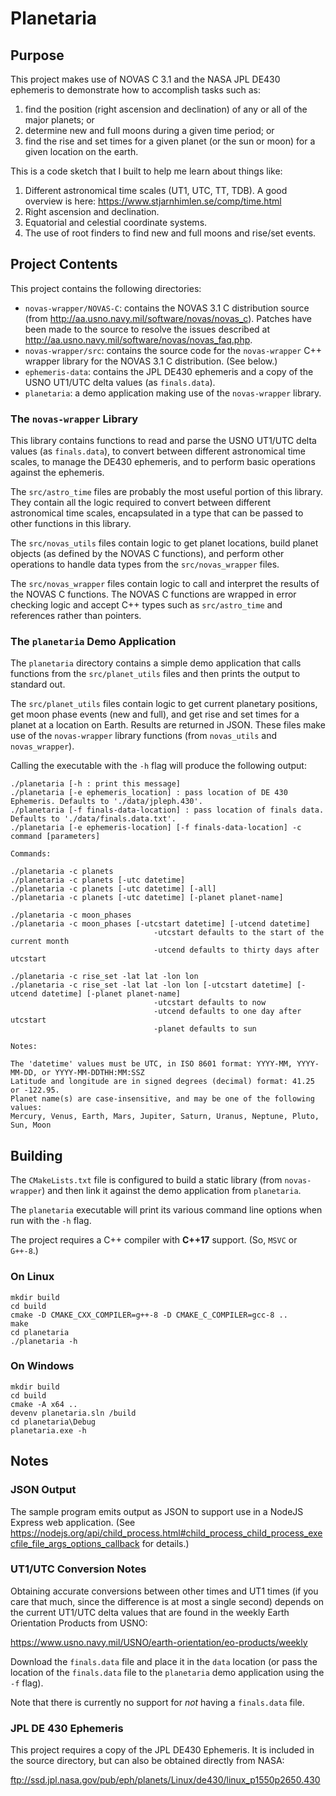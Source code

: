 # Planetaria 

## Purpose

This project makes use of NOVAS C 3.1 and the NASA JPL DE430 ephemeris to demonstrate how to accomplish tasks such as:

1. find the position (right ascension and declination) of any or all of the major planets; or
1. determine new and full moons during a given time period; or
1. find the rise and set times for a given planet (or the sun or moon) for a given location on the earth.

This is a code sketch that I built to help me learn about things like:

1. Different astronomical time scales (UT1, UTC, TT, TDB). A good overview is here: https://www.stjarnhimlen.se/comp/time.html
1. Right ascension and declination.
1. Equatorial and celestial coordinate systems.
1. The use of root finders to find new and full moons and rise/set events.

## Project Contents

This project contains the following directories:

- `novas-wrapper/NOVAS-C`: contains the NOVAS 3.1 C distribution source (from http://aa.usno.navy.mil/software/novas/novas_c). Patches have been made to the source to resolve the issues described at http://aa.usno.navy.mil/software/novas/novas_faq.php.
- `novas-wrapper/src`: contains the source code for the `novas-wrapper` C++ wrapper library for the NOVAS 3.1 C distribution. (See below.)
- `ephemeris-data`: contains the JPL DE430 ephemeris and a copy of the USNO UT1/UTC delta values (as `finals.data`).
- `planetaria`: a demo application making use of the `novas-wrapper` library.

### The `novas-wrapper` Library

This library contains functions to read and parse the USNO UT1/UTC delta values (as `finals.data`), to convert between different astronomical time scales, to manage the DE430 ephemeris, and to perform basic operations against the ephemeris.

The `src/astro_time` files are probably the most useful portion of this library. They contain all the logic required to convert between different astronomical time scales, encapsulated in a type that can be passed to other functions in this library.

The `src/novas_utils` files contain logic to get planet locations, build planet objects (as defined by the NOVAS C functions), and perform other operations to handle data types from the `src/novas_wrapper` files.

The `src/novas_wrapper` files contain logic to call and interpret the results of the NOVAS C functions. The NOVAS C functions are wrapped in error checking logic and accept C++ types such as `src/astro_time` and references rather than pointers.

### The `planetaria` Demo Application

The `planetaria` directory contains a simple demo application that calls functions from the `src/planet_utils` files and then prints the output to standard out. 

The `src/planet_utils` files contain logic to get current planetary positions, get moon phase events (new and full), and get rise and set times for a planet at a location on Earth. Results are returned in JSON. These files make use of the `novas-wrapper` library functions (from `novas_utils` and `novas_wrapper`).

Calling the executable with the `-h` flag will produce the following output:

```
./planetaria [-h : print this message]
./planetaria [-e ephemeris_location] : pass location of DE 430 Ephemeris. Defaults to './data/jpleph.430'.
./planetaria [-f finals-data-location] : pass location of finals data. Defaults to './data/finals.data.txt'.
./planetaria [-e ephemeris-location] [-f finals-data-location] -c command [parameters]

Commands:

./planetaria -c planets
./planetaria -c planets [-utc datetime]
./planetaria -c planets [-utc datetime] [-all]
./planetaria -c planets [-utc datetime] [-planet planet-name]

./planetaria -c moon_phases
./planetaria -c moon_phases [-utcstart datetime] [-utcend datetime]
                                -utcstart defaults to the start of the current month
                                -utcend defaults to thirty days after utcstart

./planetaria -c rise_set -lat lat -lon lon
./planetaria -c rise_set -lat lat -lon lon [-utcstart datetime] [-utcend datetime] [-planet planet-name]
                                -utcstart defaults to now
                                -utcend defaults to one day after utcstart
                                -planet defaults to sun

Notes:

The 'datetime' values must be UTC, in ISO 8601 format: YYYY-MM, YYYY-MM-DD, or YYYY-MM-DDTHH:MM:SSZ
Latitude and longitude are in signed degrees (decimal) format: 41.25 or -122.95.
Planet name(s) are case-insensitive, and may be one of the following values:
Mercury, Venus, Earth, Mars, Jupiter, Saturn, Uranus, Neptune, Pluto, Sun, Moon
```

## Building

The `CMakeLists.txt` file is configured to build a static library (from `novas-wrapper`) and then link it against the demo application from `planetaria`.

The `planetaria` executable will print its various command line options when run with the `-h` flag.

The project requires a C++ compiler with **C++17** support. (So, `MSVC` or `G++-8`.)

### On Linux

```
mkdir build
cd build
cmake -D CMAKE_CXX_COMPILER=g++-8 -D CMAKE_C_COMPILER=gcc-8 ..
make
cd planetaria
./planetaria -h
```

### On Windows

```
mkdir build
cd build
cmake -A x64 ..
devenv planetaria.sln /build
cd planetaria\Debug
planetaria.exe -h
```

## Notes

### JSON Output

The sample program emits output as JSON to support use in a NodeJS Express web application. (See https://nodejs.org/api/child_process.html#child_process_child_process_execfile_file_args_options_callback for details.)

### UT1/UTC Conversion Notes

Obtaining accurate conversions between other times and UT1 times (if you care that much, since the difference is at most a single second) depends on the current UT1/UTC delta values that are found in the weekly Earth Orientation Products from USNO:

  https://www.usno.navy.mil/USNO/earth-orientation/eo-products/weekly

Download the `finals.data` file and place it in the `data` location (or pass the location of the `finals.data` file to the `planetaria` demo application using the `-f` flag).

Note that there is currently no support for _not_ having a `finals.data` file.

### JPL DE 430 Ephemeris

This project requires a copy of the JPL DE430 Ephemeris. It is included in the source directory, but can also be obtained directly from NASA:

  ftp://ssd.jpl.nasa.gov/pub/eph/planets/Linux/de430/linux_p1550p2650.430

